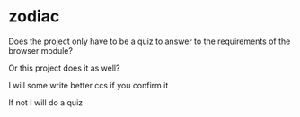 # zodiac

Does the project only have to be a quiz to answer to the requirements of the browser module?

Or this project does it as well?

I will some write better ccs if you confirm it

If not I will do a quiz
